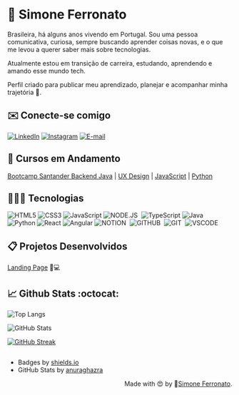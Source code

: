 # 💫 Simone Ferronato

Brasileira, há alguns anos vivendo em Portugal.
Sou uma pessoa comunicativa, curiosa, sempre buscando aprender coisas novas, e o que me levou a querer saber mais sobre tecnologias.

Atualmente estou em transição de carreira, estudando, aprendendo e amando esse mundo tech. 

Perfil criado para publicar meu aprendizado, planejar e acompanhar minha trajetória 🚀.

## ✉️ Conecte-se comigo
[![LinkedIn](https://img.shields.io/badge/LinkedIn-000?style=for-the-badge&logo=linkedin&logoColor=0E76A8)](https://www.linkedin.com/in/simone-regina-ferronato-couto-539737134/)
[![Instagram](https://img.shields.io/badge/Instagram-000?style=for-the-badge&logo=instagram)](https://www.instagram.com/simoneferronato/)
[![E-mail](https://img.shields.io/badge/-Email-000?style=for-the-badge&logo=microsoft-outlook&logoColor=FF00F6&color:FFF)](mailto:simoneferronato0221@gmail.com)

## 📒 Cursos em Andamento
[Bootcamp Santander Backend Java](https://web.dio.me/track/santander-bootcamp-2023-backend-java) |
[UX Design](https://www.coursera.org/professional-certificates/google-ux-design) |
[JavaScript](https://www.estudonauta.com/) |
[Python](https://www.estudonauta.com/)

## 👩🏽‍💻 Tecnologias
![HTML5](https://img.shields.io/badge/HTML5-000?style=for-the-badge&logo=html5)
![CSS3](https://img.shields.io/badge/CSS3-000?style=for-the-badge&logo=css3&logoColor=264CE4)
![JavaScript](https://img.shields.io/badge/JavaScript-000?style=for-the-badge&logo=javascript)
![NODE.JS](https://img.shields.io/badge/Node.js-000?style=for-the-badge&logo=nodedotjs&logoColor=white)&nbsp;
![TypeScript](https://img.shields.io/badge/TypeScript-000?style=for-the-badge&logo=typescript)
![Java](https://img.shields.io/badge/Java-000?style=for-the-badge&logo=java)
![Python](https://img.shields.io/badge/Python-000?style=for-the-badge&logo=python)
![React](https://img.shields.io/badge/React-000?style=for-the-badge&logo=react)
![Angular](https://img.shields.io/badge/Angular-000?style=for-the-badge&logo=angular&logoColor=C3002F)
![NOTION](https://img.shields.io/badge/Notion-000000.svg?style=for-the-badge&logo=Notion&logoColor=white)&nbsp;
![GITHUB](https://img.shields.io/badge/GitHub-000000.svg?style=for-the-badge&logo=GitHub&logoColor=white)&nbsp;
![GIT](https://img.shields.io/badge/Git-000000.svg?style=for-the-badge&logo=Git&logoColor=white)&nbsp;
![VSCODE](https://img.shields.io/badge/Visual%20Studio%20Code-000000.svg?style=for-the-badge&logo=Visual-Studio-Code&logoColor=white)&nbsp;

## 📋 Projetos Desenvolvidos

[Landing Page](https://simoneferronato.github.io/landing-page/) 🥇💻

## 📈 Github Stats :octocat:

![Top Langs](https://github-readme-stats-git-masterrstaa-rickstaa.vercel.app/api/top-langs/?username=simoneferronato&layout=compact&bg_color=000&border_color=30A3DC&title_color=E94D5F&text_color=FFF)

![GitHub Stats](https://github-readme-stats.vercel.app/api?username=simoneferronato&theme=transparent&bg_color=000&border_color=30A3DC&show_icons=true&icon_color=30A3DC&title_color=E94D5F&text_color=FFF)

[![GitHub Streak](https://streak-stats.demolab.com/?user=simoneferronato&theme=bear&background=000&border=30A3DC&dates=FFF)](https://git.io/streak-stats)

##
- Badges by <a href="https://shields.io/">shields.io</a><br>
- GitHub Stats by <a href="https://github.com/anuraghazra/github-readme-stats">anuraghazra</a>

<div align="right">Made with 😍 by 🔗<a href="https://github.com/simoneferronato">Simone Ferronato</a>.</div>



